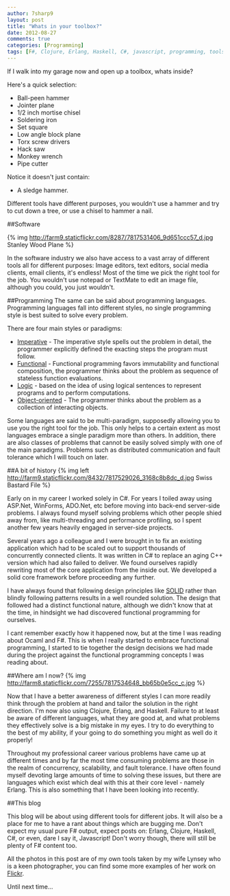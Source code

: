 ```yaml
---
author: 7sharp9
layout: post
title: "Whats in your toolbox?"
date: 2012-08-27
comments: true
categories: [Programming]
tags: [F#, Clojure, Erlang, Haskell, C#, javascript, programming, tools]
---
```

If I walk into my garage now and open up a toolbox, whats inside?

Here's a quick selection:

* Ball-peen hammer
* Jointer plane
* 1/2 inch mortise chisel
* Soldering iron
* Set square
* Low angle block plane
* Torx screw drivers
* Hack saw
* Monkey wrench
* Pipe cutter

Notice it doesn't just contain:  

* A sledge hammer.

Different tools have different purposes, you wouldn't use a hammer and try to cut down a tree, or use a chisel to hammer a nail.  

<!-- more -->

##Software

{% img http://farm9.staticflickr.com/8287/7817531406_9d651ccc57_d.jpg Stanley Wood Plane %}

In the software industry we also have access to a vast array of different tools all for different purposes:  Image editors, text editors, social media clients, email clients, it's endless!  Most of the time we pick the right tool for the job.  You wouldn't use notepad or TextMate to edit an image file, although you could, you just wouldn't.  

##Programming 
The same can be said about programming languages.  Programming languages fall into different styles, no single programming style is best suited to solve every problem.  

There are four main styles or paradigms:

* [Imperative][imperativeprogramming]  - The imperative style spells out the problem in detail, the programmer explicitly defined the exacting steps the program must follow.  
* [Functional][functionalprogramming] - Functional programming favors immutability and functional composition, the programmer thinks about the problem as sequence of stateless function evaluations.  
* [Logic][logicprogramming] - based on the idea of using logical sentences to represent programs and to perform computations.  
* [Object-oriented][objectorientedprogramming] - The programmer thinks about the problem as a collection of interacting objects.  

Some languages are said to be multi-paradigm, supposedly allowing you to use you the right tool for the job.  This only helps to a certain extent as most languages embrace a single paradigm more than others.  In addition, there are also classes of problems that cannot be easily solved simply with one of the main paradigms.  Problems such as distributed communication and fault tolerance which I will touch on later.  

##A bit of history
{% img left http://farm9.staticflickr.com/8432/7817529026_3168c8b8dc_d.jpg Swiss Bastard File %}

Early on in my career I worked solely in C#.  For years I toiled away using ASP.Net, WinForms, ADO.Net, etc before moving into back-end server-side problems.  I always found myself solving problems which other people shied away from, like multi-threading and performance profiling, so I spent another few years heavily engaged in server-side projects.  

Several years ago a colleague and I were brought in to fix an existing application which had to be scaled out to support thousands of concurrently connected clients.  It was written in C# to replace an aging C++ version which had also failed to deliver.  We found ourselves rapidly rewriting most of the core application from the inside out.  We developed a solid core framework before proceeding any further.  

I have always found that following design principles like [SOLID][solid] rather than blindly following patterns results in a well rounded solution.  The design that followed had a distinct functional nature, although we didn't know that at the time, in hindsight we had discovered functional programming for ourselves.

I cant remember exactly how it happened now, but at the time I was reading about Ocaml and F#.  This is when I really started to embrace functional programming, I started to tie together the design decisions we had made during the project against the functional programming concepts I was reading about.  

##Where am I now?
{% img http://farm8.staticflickr.com/7255/7817534648_bb65b0e5cc_c.jpg %}

Now that I have a better awareness of different styles I can more readily think through the problem at hand and tailor the solution in the right direction.   I'm now also using Clojure, Erlang, and Haskell.  Failure to at least be aware of different languages, what they are good at, and what problems they effectively solve is a big mistake in my eyes.  I try to do everything to the best of my ability, if your going to do something you might as well do it properly!  

Throughout my professional career various problems have came up at different times and by far the most time consuming problems are those in the realm of concurrency, scalability, and fault tolerance.  I have often found myself devoting large amounts of time to solving these issues, but there are languages which exist which deal with this at their core level - namely Erlang.  This is also something that I have been looking into recently.  

##This blog

This blog will be about using different tools for different jobs.  It will also be a place for me to have a rant about things which are bugging me.  Don't expect my usual pure F# output, expect posts on: Erlang, Clojure, Haskell, C#, or even, dare I say it, Javascript!  Don't worry though, there will still be plenty of F# content too.  

All the photos in this post are of my own tools taken by my wife Lynsey who is a keen photographer, you can find some more examples of her work on [Flickr][lynseysflickr].

Until next time...

[lynseysflickr]: http://www.flickr.com/photos/patchoulimemories
[logicprogramming]: http://en.wikipedia.org/wiki/Logical_programming
[functionalprogramming]: http://en.wikipedia.org/wiki/Functional_programming
[imperativeprogramming]: http://en.wikipedia.org/wiki/Imperative_programming
[objectorientedprogramming]: http://en.wikipedia.org/wiki/Object-oriented_programming
[solid]: http://en.wikipedia.org/wiki/SOLID_(object-oriented_design)

